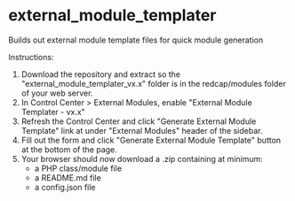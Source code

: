# external_module_templater

Builds out external module template files for quick module generation

Instructions:
1. Download the repository and extract so the "external_module_templater_vx.x" folder is in the redcap/modules folder of your web server.
2. In Control Center > External Modules, enable "External Module Templater - vx.x"
3. Refresh the Control Center and click "Generate External Module Template" link at under "External Modules" header of the sidebar.
4. Fill out the form and click "Generate External Module Template" button at the bottom of the page.
5. Your browser should now download a .zip containing at minimum:
	* a PHP class/module file
	* a README.md file
	* a config.json file